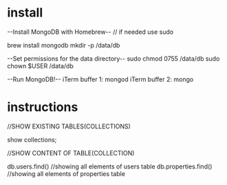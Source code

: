 # install

--Install MongoDB with Homebrew-- // if needed use sudo

brew install mongodb
mkdir -p /data/db

--Set permissions for the data directory--
sudo chmod 0755 /data/db
sudo chown $USER /data/db

--Run MongoDB!--
iTerm buffer 1: mongod
iTerm buffer 2: mongo


# instructions

//SHOW EXISTING TABLES(COLLECTIONS)

show collections;


//SHOW CONTENT OF TABLE(COLLECTION)

db.users.find()    //showing all elements of users table
db.properties.find()    //showing all elements of properties table
